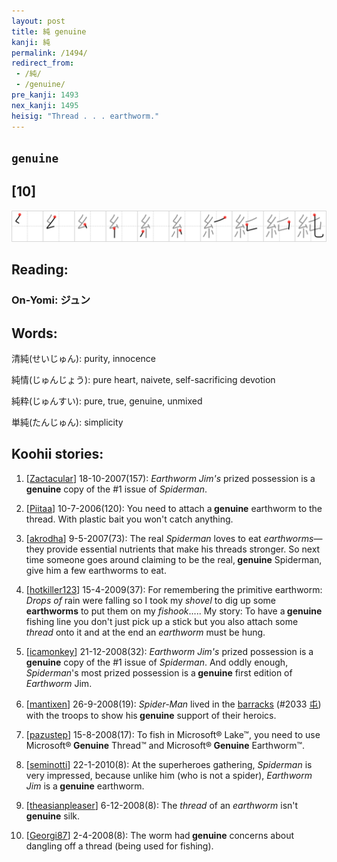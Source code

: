 ```yaml
---
layout: post
title: 純 genuine
kanji: 純
permalink: /1494/
redirect_from:
 - /純/
 - /genuine/
pre_kanji: 1493
nex_kanji: 1495
heisig: "Thread . . . earthworm."
---
```


## `genuine`

## [10]

<div class="stroke"><img src="../images/E7B494.png" /></div>

## Reading:

### On-Yomi: ジュン

## Words:

清純(せいじゅん): purity, innocence

純情(じゅんじょう): pure heart, naivete, self-sacrificing devotion

純粋(じゅんすい): pure, true, genuine, unmixed

単純(たんじゅん): simplicity

## Koohii stories:

1) [<a href="http://kanji.koohii.com/profile/Zactacular">Zactacular</a>] 18-10-2007(157): <em>Earthworm Jim&#039;s</em> prized possession is a<strong> genuine</strong> copy of the #1 issue of <em>Spiderman</em>. 

2) [<a href="http://kanji.koohii.com/profile/Piitaa">Piitaa</a>] 10-7-2006(120): You need to attach a<strong> genuine</strong> earthworm to the thread. With plastic bait you won&#039;t catch anything. 

3) [<a href="http://kanji.koohii.com/profile/akrodha">akrodha</a>] 9-5-2007(73): The real <em>Spiderman</em> loves to eat <em>earthworms</em>—they provide essential nutrients that make his threads stronger. So next time someone goes around claiming to be the real,<strong> genuine</strong> Spiderman, give him a few earthworms to eat. 

4) [<a href="http://kanji.koohii.com/profile/hotkiller123">hotkiller123</a>] 15-4-2009(37): For remembering the primitive earthworm: <em>Drops of</em> rain were falling so I took my <em>shovel</em> to dig up some <strong>earthworms</strong> to put them on my <em>fishook</em>..... My story: To have a<strong> genuine</strong> fishing line you don&#039;t just pick up a stick but you also attach some<em> thread </em>onto it and at the end an <em>earthworm</em> must be hung. 

5) [<a href="http://kanji.koohii.com/profile/icamonkey">icamonkey</a>] 21-12-2008(32): <em>Earthworm Jim&#039;s</em> prized possession is a<strong> genuine</strong> copy of the #1 issue of <em>Spiderman</em>. And oddly enough, <em>Spiderman</em>&#039;s most prized possession is a<strong> genuine</strong> first edition of <em>Earthworm</em> Jim. 

6) [<a href="http://kanji.koohii.com/profile/mantixen">mantixen</a>] 26-9-2008(19): <em>Spider-Man</em> lived in the <a href="../2033">barracks</a> <span class="index">(#2033 <a href="http://jisho.org/kanji/details/屯">屯</a>)</span> with the troops to show his<strong> genuine</strong> support of their heroics. 

7) [<a href="http://kanji.koohii.com/profile/pazustep">pazustep</a>] 15-8-2008(17): To fish in Microsoft® Lake™, you need to use Microsoft®<strong> Genuine</strong> Thread™ and Microsoft®<strong> Genuine</strong> Earthworm™. 

8) [<a href="http://kanji.koohii.com/profile/seminotti">seminotti</a>] 22-1-2010(8): At the superheroes gathering, <em>Spiderman</em> is very impressed, because unlike him (who is not a spider), <em>Earthworm Jim</em> is a<strong> genuine</strong> earthworm. 

9) [<a href="http://kanji.koohii.com/profile/theasianpleaser">theasianpleaser</a>] 6-12-2008(8): The <em>thread</em> of an <em>earthworm</em> isn&#039;t<strong> genuine</strong> silk. 

10) [<a href="http://kanji.koohii.com/profile/Georgi87">Georgi87</a>] 2-4-2008(8): The worm had<strong> genuine</strong> concerns about dangling off a thread (being used for fishing). 
